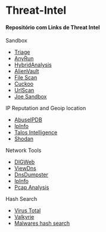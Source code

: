 # Threat-Intel

#### <a name="domain-ip"></a>Repositório com Links de Threat Intel


Sandbox
- [Triage](https://tria.ge/)
- [AnyRun](https://any.run/)
- [HybridAnalysis](https://www.hybrid-analysis.com/)
- [AlienVault](https://otx.alienvault.com/browse/global/pulses?include_inactive=0&sort=-modified&page=1)
- [File Scan](https://www.filescan.io/scan)
- [Cuckoo](https://sandbox.pikker.ee/)
- [UrlScan](https://urlscan.io/)
- [Joe Sandbox](https://www.joesandbox.com)

IP Reputation and Geoip location
- [AbuseIPDB](https://www.abuseipdb.com/) 
- [IpInfo](https://ipinfo.io/)
- [Talos Intelligence](https://talosintelligence.com/)
- [Shodan](https://www.shodan.io)

Network Tools
- [DIGWeb](https://www.digwebinterface.com/)
- [ViewDns](https://viewdns.info/)
- [DnsDumpster](https://dnsdumpster.com/)
- [IpInfo](https://myip.ms/)
- [Pcap Analysis](https://apackets.com)


Hash Search
- [Virus Total](https://www.virustotal.com/)
- [Valkyrie](https://valkyrie.comodo.com/)
- [Malwares hash search](https://www.malwares.com)

